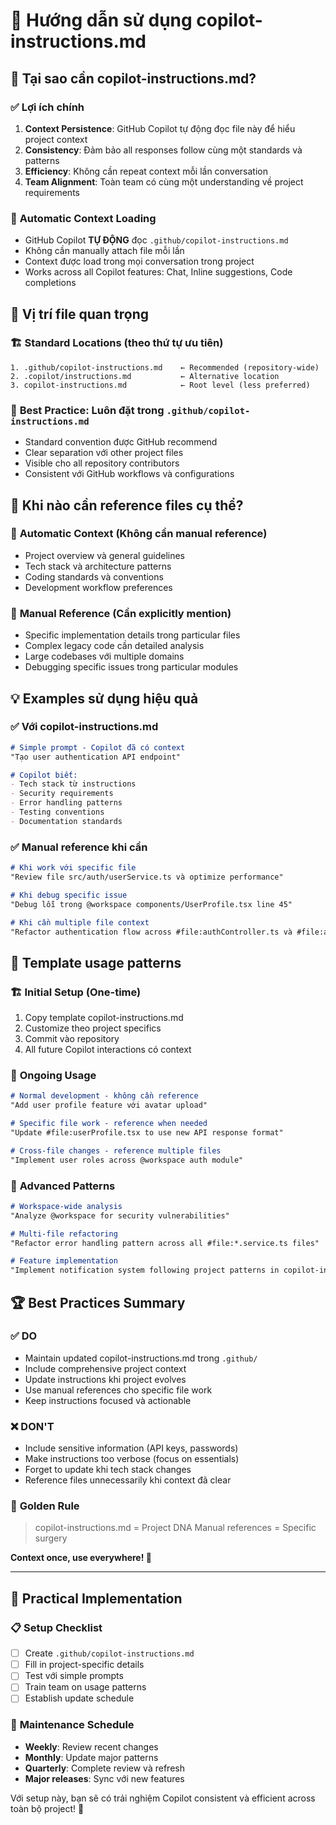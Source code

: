 # 🎯 Hướng dẫn sử dụng copilot-instructions.md

## 🤔 Tại sao cần copilot-instructions.md?

### ✅ **Lợi ích chính**
1. **Context Persistence**: GitHub Copilot tự động đọc file này để hiểu project context
2. **Consistency**: Đảm bảo all responses follow cùng một standards và patterns
3. **Efficiency**: Không cần repeat context mỗi lần conversation
4. **Team Alignment**: Toàn team có cùng một understanding về project requirements

### 🎪 **Automatic Context Loading**
- GitHub Copilot **TỰ ĐỘNG** đọc `.github/copilot-instructions.md`
- Không cần manually attach file mỗi lần
- Context được load trong mọi conversation trong project
- Works across all Copilot features: Chat, Inline suggestions, Code completions

## 📍 Vị trí file quan trọng

### 🏗️ **Standard Locations** (theo thứ tự ưu tiên)
```
1. .github/copilot-instructions.md    ← Recommended (repository-wide)
2. .copilot/instructions.md           ← Alternative location
3. copilot-instructions.md            ← Root level (less preferred)
```

### 🎯 **Best Practice**: Luôn đặt trong `.github/copilot-instructions.md`
- Standard convention được GitHub recommend
- Clear separation với other project files
- Visible cho all repository contributors
- Consistent với GitHub workflows và configurations

## 🔄 Khi nào cần reference files cụ thể?

### 🎪 **Automatic Context** (Không cần manual reference)
- Project overview và general guidelines
- Tech stack và architecture patterns
- Coding standards và conventions
- Development workflow preferences

### 📎 **Manual Reference** (Cần explicitly mention)
- Specific implementation details trong particular files
- Complex legacy code cần detailed analysis
- Large codebases với multiple domains
- Debugging specific issues trong particular modules

## 💡 Examples sử dụng hiệu quả

### ✅ **Với copilot-instructions.md**
```markdown
# Simple prompt - Copilot đã có context
"Tạo user authentication API endpoint"

# Copilot biết:
- Tech stack từ instructions
- Security requirements
- Error handling patterns
- Testing conventions
- Documentation standards
```

### ✅ **Manual reference khi cần**
```markdown
# Khi work với specific file
"Review file src/auth/userService.ts và optimize performance"

# Khi debug specific issue
"Debug lỗi trong @workspace components/UserProfile.tsx line 45"

# Khi cần multiple file context
"Refactor authentication flow across #file:authController.ts và #file:authMiddleware.ts"
```

## 🎯 Template usage patterns

### 🏗️ **Initial Setup** (One-time)
1. Copy template copilot-instructions.md
2. Customize theo project specifics
3. Commit vào repository
4. All future Copilot interactions có context

### 🔄 **Ongoing Usage**
```markdown
# Normal development - không cần reference
"Add user profile feature với avatar upload"

# Specific file work - reference when needed
"Update #file:userProfile.tsx to use new API response format"

# Cross-file changes - reference multiple files
"Implement user roles across @workspace auth module"
```

### 🎪 **Advanced Patterns**
```markdown
# Workspace-wide analysis
"Analyze @workspace for security vulnerabilities"

# Multi-file refactoring
"Refactor error handling pattern across all #file:*.service.ts files"

# Feature implementation
"Implement notification system following project patterns in copilot-instructions"
```

## 🏆 Best Practices Summary

### ✅ **DO**
- Maintain updated copilot-instructions.md trong `.github/`
- Include comprehensive project context
- Update instructions khi project evolves
- Use manual references cho specific file work
- Keep instructions focused và actionable

### ❌ **DON'T**
- Include sensitive information (API keys, passwords)
- Make instructions too verbose (focus on essentials)
- Forget to update khi tech stack changes
- Reference files unnecessarily khi context đã clear

### 🎯 **Golden Rule**
> copilot-instructions.md = Project DNA
> Manual references = Specific surgery

**Context once, use everywhere! 🚀**

---

## 🔧 Practical Implementation

### 📋 **Setup Checklist**
- [ ] Create `.github/copilot-instructions.md`
- [ ] Fill in project-specific details
- [ ] Test với simple prompts
- [ ] Train team on usage patterns
- [ ] Establish update schedule

### 🎪 **Maintenance Schedule**
- **Weekly**: Review recent changes
- **Monthly**: Update major patterns
- **Quarterly**: Complete review và refresh
- **Major releases**: Sync với new features

Với setup này, bạn sẽ có trải nghiệm Copilot consistent và efficient across toàn bộ project! 🎯